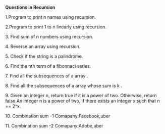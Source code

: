 <strong>Questions in Recursion</strong>
<p>1.Program to print n names using recursion.</p>
<p>2.Program to print 1 to n linearly using recursion.</p>
<p>3. Find sum of n numbers using recursion.</p></p>
<p>4. Reverse an array using recursion.</p>
<p>5. Check if the string is a palindrome.</p>
<p>6. Find the nth term of a fibonnaci series.</p>
<p>7. Find all the subsequences of a array .</p>
<p>8. Find all the subsequences of a array whose sum is k .</p>
<p>9. Given an integer n, return true if it is a power of two. Otherwise, return false.An integer n is a power of two, if there exists an integer x such that n == 2^x.</p>
<p>10. Combination sum -1 Comapany:Facebook,uber</p>
<p>11. Combination sum -2 Comapany:Adobe,uber</p>
